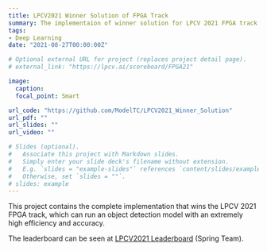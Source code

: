 ```yaml
---
title: LPCV2021 Winner Solution of FPGA Track
summary: The implementaion of winner solution for LPCV 2021 FPGA track
tags:
- Deep Learning
date: "2021-08-27T00:00:00Z"

# Optional external URL for project (replaces project detail page).
# external_link: "https://lpcv.ai/scoreboard/FPGA21"

image:
  caption: 
  focal_point: Smart

url_code: "https://github.com/ModelTC/LPCV2021_Winner_Solution"
url_pdf: ""
url_slides: ""
url_video: ""

# Slides (optional).
#   Associate this project with Markdown slides.
#   Simply enter your slide deck's filename without extension.
#   E.g. `slides = "example-slides"` references `content/slides/example-slides.md`.
#   Otherwise, set `slides = ""`.
# slides: example
---
```


This project contains the complete implementation that wins the LPCV 2021 FPGA track, which can run an object detection model with an extremely high efficiency and accuracy.

The leaderboard can be seen at [LPCV2021 Leaderboard](https://lpcv.ai/scoreboard/FPGA21) (Spring Team).

